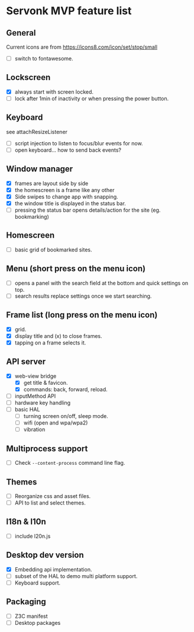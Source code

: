 Servonk MVP feature list
========================

## General
Current icons are from https://icons8.com/icon/set/stop/small
- [ ] switch to fontawesome.

## Lockscreen
- [x] always start with screen locked.
- [ ] lock after 1min of inactivity or when pressing the power button.

## Keyboard
see attachResizeListener
- [ ] script injection to listen to focus/blur events for now.
- [ ] open keyboard... how to send back events?

## Window manager
- [x] frames are layout side by side
- [x] the homescreen is a frame like any other
- [x] Side swipes to change app with snapping.
- [x] the window title is displayed in the status bar.
- [ ] pressing the status bar opens details/action for the site (eg. bookmarking)

## Homescreen
- [ ] basic grid of bookmarked sites.

## Menu (short press on the menu icon)
- [ ] opens a panel with the search field at the bottom and quick settings on top.
- [ ] search results replace settings once we start searching.

## Frame list (long press on the menu icon)
- [x] grid.
- [x] display title and (x) to close frames.
- [x] tapping on a frame selects it.

## API server
- [x] web-view bridge
  - [x] get title & favicon.
  - [x] commands: back, forward, reload.
- [ ] inputMethod API
- [ ] hardware key handling
- [ ] basic HAL
  - [ ] turning screen on/off, sleep mode.
  - [ ] wifi (open and wpa/wpa2)
  - [ ] vibration

## Multiprocess support
- [ ] Check `--content-process` command line flag.

## Themes
- [ ] Reorganize css and asset files.
- [ ] API to list and select themes.

## l18n & l10n
- [ ] include l20n.js

## Desktop dev version
- [x] Embedding api implementation.
- [ ] subset of the HAL to demo multi platform support.
- [ ] Keyboard support.

## Packaging
- [ ] Z3C manifest
- [ ] Desktop packages
